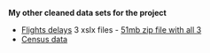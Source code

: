 __My other cleaned data sets for the project__

* [Flights delays](https://drive.google.com/drive/folders/1zppG548dhRV3kHWo3i4vH-zA2FIZn3eo?usp=sharing) 3 xslx files - [51mb zip file with all 3](https://drive.google.com/file/d/1LI3I3wdm84GQVbdFdOTtVNSYpJE32bae/view?usp=sharing)
* [Census data](https://github.com/Mostafa-At-GitHub/MyProjects-At-Udacity/blob/master/Marketing%20Analytics%20Nanodegree/4th%20proj%20-%20YouTube%20Video%20Categories%20Statistics%20Tableau%20Dashboard/my%20other%20cleaned%20data%20sets/acs2015-county-data.xlsx)
